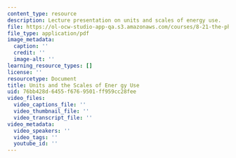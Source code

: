 ```yaml
---
content_type: resource
description: Lecture presentation on units and scales of energy use.
file: https://ol-ocw-studio-app-qa.s3.amazonaws.com/courses/8-21-the-physics-of-energy-fall-2009/76bb428d6455f6769501ff959cc28fee_MIT8_21s09_lec02.pdf
file_type: application/pdf
image_metadata:
  caption: ''
  credit: ''
  image-alt: ''
learning_resource_types: []
license: ''
resourcetype: Document
title: Units and the Scales of Ener gy Use
uid: 76bb428d-6455-f676-9501-ff959cc28fee
video_files:
  video_captions_file: ''
  video_thumbnail_file: ''
  video_transcript_file: ''
video_metadata:
  video_speakers: ''
  video_tags: ''
  youtube_id: ''
---
```

